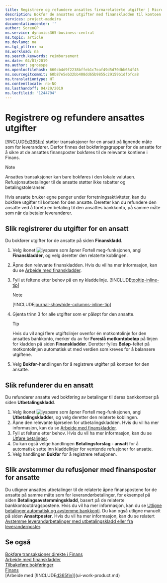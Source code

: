 ```yaml
---
title: Registrere og refundere ansattes firmarelaterte utgifter | Microsoft-dokumentasjon
description: Bokfør de ansattes utgifter med finanskladden til kontoen for den ansatte, og bokfør senere en betaling til den ansattes bankkonto for å refundere for den firmarelaterte utgiften.
services: project-madeira
documentationcenter: ''
author: SorenGP
ms.service: dynamics365-business-central
ms.topic: article
ms.devlang: na
ms.tgt_pltfrm: na
ms.workload: na
ms.search.keywords: reimbursement
ms.date: 04/01/2019
ms.author: sgroespe
ms.openlocfilehash: 660cb4d9f2238bffeb1c7eaf49d5d70dbb654f45
ms.sourcegitcommit: 60b87e5eb32bb408dd65b9855c29159b1dfbfca8
ms.translationtype: HT
ms.contentlocale: nb-NO
ms.lasthandoff: 04/29/2019
ms.locfileid: "1244794"
---
```

# <a name="record-and-reimburse-employees-expenses"></a>Registrere og refundere ansattes utgifter
[!INCLUDE[d365fin](includes/d365fin_md.md)] støtter transaksjoner for en ansatt på lignende måte som for leverandører. Derfor finnes det bokføringsgrupper for de ansatte for å sikre at de ansattes finansposter bokføres til de relevante kontiene i Finans.

> [!NOTE]  
> Ansattes transaksjoner kan bare bokføres i den lokale valutaen. Refusjonsutbetalinger til de ansatte støtter ikke rabatter og betalingstoleranser.

Hvis ansatte bruker egne penger under forretningsaktiviteter, kan du bokføre utgifter til kontoen for den ansatte. Deretter kan du refundere den ansatte ved å foreta en betaling til den ansattes bankkonto, på samme måte som når du betaler leverandører.

## <a name="to-record-an-employees-expense"></a>Slik registrerer du utgifter for en ansatt
Du bokfører utgifter for de ansatte på siden **Finanskladd**.
1. Velg ikonet ![lyspære som åpner Fortell meg-funksjonen](media/ui-search/search_small.png "Fortell hva du vil gjøre"), angi **Finanskladder**, og velg deretter den relaterte koblingen.
2. Åpne den relevante finanskladden. Hvis du vil ha mer informasjon, kan du se [Arbeide med finanskladder](ui-work-general-journals.md).
3. Fyll ut feltene etter behov på en ny kladdelinje. [!INCLUDE[tooltip-inline-tip](includes/tooltip-inline-tip_md.md)]    

    > [!NOTE]
    > [!INCLUDE[journal-showhide-columns-inline-tip](includes/journal-showhide-columns-inline-tip.md)]
4. Gjenta trinn 3 for alle utgifter som er påløpt for den ansatte.

    > [!TIP]  
    > Hvis du vil angi flere utgiftslinjer ovenfor én motkontolinje for den ansattes bankkonto, merker du av for **Foreslå motkontobeløp** på linjen for kladden på siden **Finanskladder**. Deretter fylles **Beløp**-feltet på motkontolinjen automatisk ut med verdien som kreves for å balansere utgiftene.
5. Velg **Bokfør**-handlingen for å registrere utgifter på kontoen for den ansatte.

## <a name="to-reimburse-an-employee"></a>Slik refunderer du en ansatt
Du refunderer ansatte ved bokføring av betalinger til deres bankkontoer på siden **Utbetalingskladd**.
1. Velg ikonet ![lyspære som åpner Fortell meg-funksjonen](media/ui-search/search_small.png "Fortell hva du vil gjøre"), angi **Utbetalingskladder**, og velg deretter den relaterte koblingen.
2. Åpne den relevante kjørselen for utbetalingskladden. Hvis du vil ha mer informasjon, kan du se [Arbeide med finanskladder](ui-work-general-journals.md).
3. Fyll ut feltene etter behov. Hvis du vil ha mer informasjon, kan du se [Utføre betalinger](payables-make-payments.md).
4. Du kan også velge handlingen **Betalingsforslag - ansatt** for å automatisk sette inn kladdelinjer for ventende refusjoner for ansatte.
5. Velg handlingen **Bokfør** for å registrere refusjonen.  

## <a name="to-reconcile-reimbursements-with-employee-ledger-entries"></a>Slik avstemmer du refusjoner med finansposter for ansatte
Du utligner ansattes utbetalinger til de relaterte åpne finanspostene for de ansatte på samme måte som for leverandørbetalinger, for eksempel på siden **Betalingsavstemmingskladd**, basert på de relaterte bankkontoutdragspostene. Hvis du vil ha mer informasjon, kan du se [Utligne betalinger automatisk og avstemme bankkonti](receivables-apply-payments-auto-reconcile-bank-accounts.md). Du kan også utligne manuelt på siden **Ansattposter**. Hvis du vil ha mer informasjon, kan du se relatert [Avstemme leverandørbetalinger med utbetalingskladd eller fra leverandørposter](payables-how-apply-purchase-transactions-manually.md).  

## <a name="see-also"></a>Se også
[Bokføre transaksjoner direkte i Finans](finance-how-post-transactions-directly.md)  
[Arbeide med finanskladder](ui-work-general-journals.md)  
[Tilbakeføre bokføringer](finance-how-reverse-journal-posting.md)  
[Finans](finance.md)  
[Arbeide med [!INCLUDE[d365fin](includes/d365fin_md.md)]](ui-work-product.md)  
